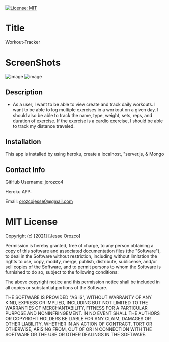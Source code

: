 [![License: MIT](https://img.shields.io/badge/License-MIT-yellow.svg)](https://opensource.org/licenses/MIT)

# Title

Workout-Tracker

# ScreenShots

![image](https://user-images.githubusercontent.com/61666288/122693920-c2393600-d209-11eb-9c09-2e0c0296f172.png)
![image](https://user-images.githubusercontent.com/61666288/122693981-f280d480-d209-11eb-9cdf-f845e3125843.png)

## Description

- As a user, I want to be able to view create and track daily workouts. I want to be able to log multiple exercises in a workout on a given day. I should also be able to track the name, type, weight, sets, reps, and duration of exercise. If the exercise is a cardio exercise, I should be able to track my distance traveled.

## Installation

This app is installed by using heroku, create a localhost, "server.js, & Mongo

## Contact Info

GitHub Username: jorozco4

Heroku APP:

Email: orozcojesse0@gmail.com

# MIT License

Copyright (c) [2021] [Jesse Orozco]

Permission is hereby granted, free of charge, to any person obtaining a copy
of this software and associated documentation files (the "Software"), to deal
in the Software without restriction, including without limitation the rights
to use, copy, modify, merge, publish, distribute, sublicense, and/or sell
copies of the Software, and to permit persons to whom the Software is
furnished to do so, subject to the following conditions:

The above copyright notice and this permission notice shall be included in all
copies or substantial portions of the Software.

THE SOFTWARE IS PROVIDED "AS IS", WITHOUT WARRANTY OF ANY KIND, EXPRESS OR
IMPLIED, INCLUDING BUT NOT LIMITED TO THE WARRANTIES OF MERCHANTABILITY,
FITNESS FOR A PARTICULAR PURPOSE AND NONINFRINGEMENT. IN NO EVENT SHALL THE
AUTHORS OR COPYRIGHT HOLDERS BE LIABLE FOR ANY CLAIM, DAMAGES OR OTHER
LIABILITY, WHETHER IN AN ACTION OF CONTRACT, TORT OR OTHERWISE, ARISING FROM,
OUT OF OR IN CONNECTION WITH THE SOFTWARE OR THE USE OR OTHER DEALINGS IN THE
SOFTWARE.
